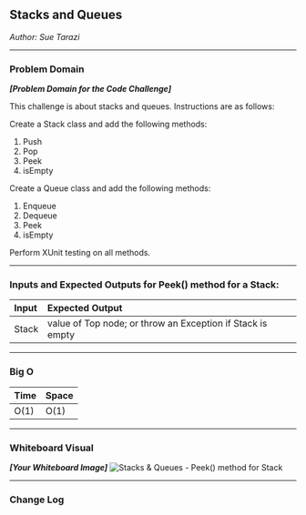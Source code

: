
## Stacks and Queues
*Author: Sue Tarazi*

---

### Problem Domain
***[Problem Domain for the Code Challenge]***

This challenge is about stacks and queues. Instructions are as follows:

Create a Stack class and add the following methods:
1. Push
1. Pop
1. Peek
1. isEmpty

Create a Queue class and add the following methods:
1. Enqueue
1. Dequeue
1. Peek
1. isEmpty

Perform XUnit testing on all methods.

---

### Inputs and Expected Outputs for Peek() method for a Stack:

| Input | Expected Output |
| :----------- | :----------- |
| Stack | value of Top node; or throw an Exception if Stack is empty |
 

---

### Big O


| Time | Space |
| :----------- | :----------- |
| O(1) | O(1) |


---


### Whiteboard Visual
***[Your Whiteboard Image]***
![Stacks & Queues - Peek() method for Stack](https://i.imgur.com/qfrtjPI.jpg)


---

### Change Log
